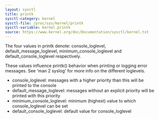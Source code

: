 ```yaml
---
layout: sysctl
title: printk
sysctl-category: kernel
sysctl-file: /proc/sys/kernel/printk
sysctl-variable: kernel.printk
source: https://www.kernel.org/doc/Documentation/sysctl/kernel.txt
---
```


The four values in printk denote: console_loglevel,
default_message_loglevel, minimum_console_loglevel and
default_console_loglevel respectively.

These values influence printk() behavior when printing or
logging error messages. See 'man 2 syslog' for more info on
the different loglevels.

- console_loglevel: messages with a higher priority than
  this will be printed to the console
- default_message_loglevel: messages without an explicit priority
  will be printed with this priority
- minimum_console_loglevel: minimum (highest) value to which
  console_loglevel can be set
- default_console_loglevel: default value for console_loglevel


